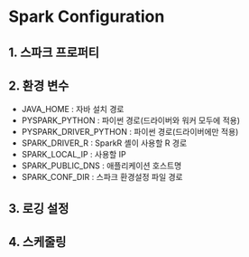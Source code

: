 # Spark Configuration

## 1. 스파크 프로퍼티

## 2. 환경 변수
- JAVA_HOME : 자바 설치 경로
- PYSPARK_PYTHON : 파이썬 경로(드라이버와 워커 모두에 적용)
- PYSPARK_DRIVER_PYTHON : 파이썬 경로(드라이버에만 적용)
- SPARK_DRIVER_R : SparkR 셸이 사용할 R 경로
- SPARK_LOCAL_IP : 사용할 IP
- SPARK_PUBLIC_DNS : 애플리케이션 호스트명
- SPARK_CONF_DIR : 스파크 환경설정 파일 경로

## 3. 로깅 설정


## 4. 스케줄링
